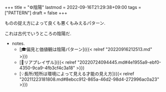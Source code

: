 +++
title = "⚙陰陽"
lastmod = 2022-09-16T21:29:38+09:00
tags = ["PATTERN"]
draft = false
+++

ものの捉え方によって良くも悪くもみえるパターン.

これは古代でいうところの陰陽だ.

-   notes.
    -   [🎓偏見と価値観は陰陽パターン]({{< relref "20220916212513.md" >}})
    -   [📝リアプレイザル]({{< relref "20220724094445.md#4e1955a9-ebf0-4350-9ca9-4fb3cf4c3a18" >}})
    -   [💡長所/短所は環境によって見える才能の見え方]({{< relref "20211223181808.md#8ebcc912-865a-46d2-98d4-272996ac0a23" >}})
